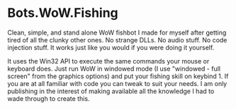 # Bots.WoW.Fishing
Clean, simple, and stand alone WoW fishbot I made for myself after getting tired of all the clunky other ones. No strange DLLs. No audio stuff. No code injection stuff. It works just like you would if you were doing it yourself.

It uses the Win32 API to execute the same commands your mouse or keyboard does. Just run WoW in windowed mode (I use "windowed - full screen" from the graphics options) and put your fishing skill on keybind 1. If you are at all familiar with code you can tweak to suit your needs. I am only publishing in the interest of making available all the knowledge I had to wade through to create this.
